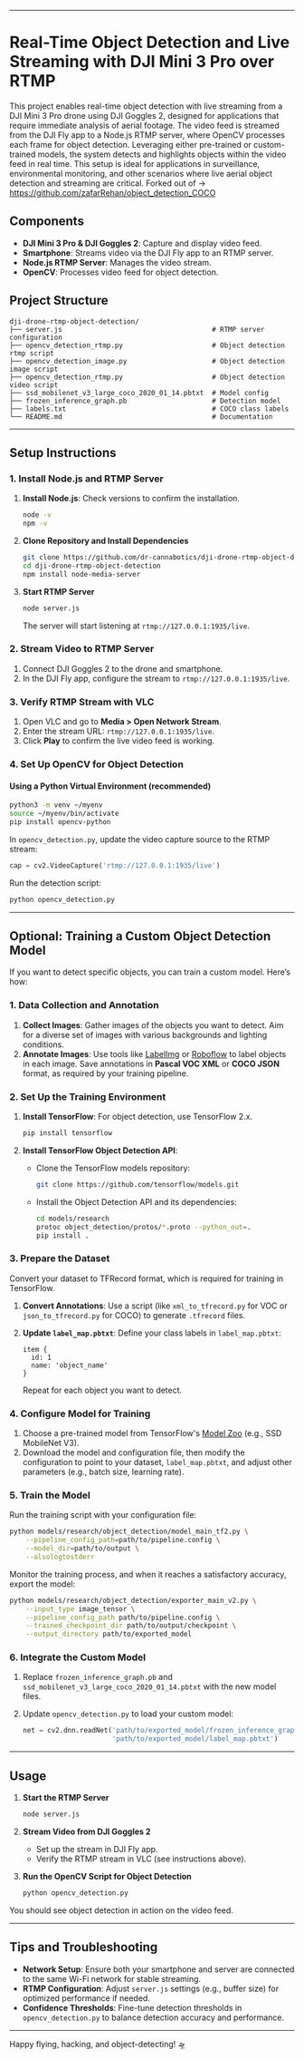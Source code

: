 
---

# Real-Time Object Detection and Live Streaming with DJI Mini 3 Pro over RTMP

This project enables real-time object detection with live streaming from a DJI Mini 3 Pro drone using DJI Goggles 2, designed for applications that require immediate analysis of aerial footage. The video feed is streamed from the DJI Fly app to a Node.js RTMP server, where OpenCV processes each frame for object detection. Leveraging either pre-trained or custom-trained models, the system detects and highlights objects within the video feed in real time. This setup is ideal for applications in surveillance, environmental monitoring, and other scenarios where live aerial object detection and streaming are critical.
Forked out of -> https://github.com/zafarRehan/object_detection_COCO
## Components

- **DJI Mini 3 Pro & DJI Goggles 2**: Capture and display video feed.
- **Smartphone**: Streams video via the DJI Fly app to an RTMP server.
- **Node.js RTMP Server**: Manages the video stream.
- **OpenCV**: Processes video feed for object detection.

## Project Structure

```
dji-drone-rtmp-object-detection/
├── server.js                                     # RTMP server configuration
├── opencv_detection_rtmp.py                      # Object detection rtmp script
├── opencv_detection_image.py                     # Object detection image script
├── opencv_detection_rtmp.py                      # Object detection video script
├── ssd_mobilenet_v3_large_coco_2020_01_14.pbtxt  # Model config
├── frozen_inference_graph.pb                     # Detection model
├── labels.txt                                    # COCO class labels
└── README.md                                     # Documentation
```

---

## Setup Instructions

### 1. Install Node.js and RTMP Server

1. **Install Node.js**: Check versions to confirm the installation.
   ```bash
   node -v
   npm -v
   ```

2. **Clone Repository and Install Dependencies**
   ```bash
   git clone https://github.com/dr-cannabotics/dji-drone-rtmp-object-detection/
   cd dji-drone-rtmp-object-detection
   npm install node-media-server
   ```

3. **Start RTMP Server**
   ```bash
   node server.js
   ```
   The server will start listening at `rtmp://127.0.0.1:1935/live`.

### 2. Stream Video to RTMP Server

1. Connect DJI Goggles 2 to the drone and smartphone.
2. In the DJI Fly app, configure the stream to `rtmp://127.0.0.1:1935/live`.

### 3. Verify RTMP Stream with VLC

1. Open VLC and go to **Media > Open Network Stream**.
2. Enter the stream URL: `rtmp://127.0.0.1:1935/live`.
3. Click **Play** to confirm the live video feed is working.

### 4. Set Up OpenCV for Object Detection

#### Using a Python Virtual Environment (recommended)

```bash
python3 -m venv ~/myenv
source ~/myenv/bin/activate
pip install opencv-python
```

In `opencv_detection.py`, update the video capture source to the RTMP stream:

```python
cap = cv2.VideoCapture('rtmp://127.0.0.1:1935/live')
```

Run the detection script:

```bash
python opencv_detection.py
```

---

## Optional: Training a Custom Object Detection Model

If you want to detect specific objects, you can train a custom model. Here’s how:

### 1. Data Collection and Annotation

1. **Collect Images**: Gather images of the objects you want to detect. Aim for a diverse set of images with various backgrounds and lighting conditions.
2. **Annotate Images**: Use tools like [LabelImg](https://github.com/tzutalin/labelImg) or [Roboflow](https://roboflow.com/) to label objects in each image. Save annotations in **Pascal VOC XML** or **COCO JSON** format, as required by your training pipeline.

### 2. Set Up the Training Environment

1. **Install TensorFlow**: For object detection, use TensorFlow 2.x.
   ```bash
   pip install tensorflow
   ```

2. **Install TensorFlow Object Detection API**:
   - Clone the TensorFlow models repository:
     ```bash
     git clone https://github.com/tensorflow/models.git
     ```
   - Install the Object Detection API and its dependencies:
     ```bash
     cd models/research
     protoc object_detection/protos/*.proto --python_out=.
     pip install .
     ```

### 3. Prepare the Dataset

Convert your dataset to TFRecord format, which is required for training in TensorFlow.

1. **Convert Annotations**:
   Use a script (like `xml_to_tfrecord.py` for VOC or `json_to_tfrecord.py` for COCO) to generate `.tfrecord` files.

2. **Update `label_map.pbtxt`**:
   Define your class labels in `label_map.pbtxt`:
   ```text
   item {
     id: 1
     name: 'object_name'
   }
   ```
   Repeat for each object you want to detect.

### 4. Configure Model for Training

1. Choose a pre-trained model from TensorFlow's [Model Zoo](https://github.com/tensorflow/models/blob/master/research/object_detection/g3doc/tf2_detection_zoo.md) (e.g., SSD MobileNet V3).
2. Download the model and configuration file, then modify the configuration to point to your dataset, `label_map.pbtxt`, and adjust other parameters (e.g., batch size, learning rate).

### 5. Train the Model

Run the training script with your configuration file:

```bash
python models/research/object_detection/model_main_tf2.py \
    --pipeline_config_path=path/to/pipeline.config \
    --model_dir=path/to/output \
    --alsologtostderr
```

Monitor the training process, and when it reaches a satisfactory accuracy, export the model:

```bash
python models/research/object_detection/exporter_main_v2.py \
    --input_type image_tensor \
    --pipeline_config_path path/to/pipeline.config \
    --trained_checkpoint_dir path/to/output/checkpoint \
    --output_directory path/to/exported_model
```

### 6. Integrate the Custom Model

1. Replace `frozen_inference_graph.pb` and `ssd_mobilenet_v3_large_coco_2020_01_14.pbtxt` with the new model files.
2. Update `opencv_detection.py` to load your custom model:

   ```python
   net = cv2.dnn.readNet('path/to/exported_model/frozen_inference_graph.pb', 
                         'path/to/exported_model/label_map.pbtxt')
   ```

---

## Usage

1. **Start the RTMP Server**
   ```bash
   node server.js
   ```

2. **Stream Video from DJI Goggles 2**
   - Set up the stream in DJI Fly app.
   - Verify the RTMP stream in VLC (see instructions above).

3. **Run the OpenCV Script for Object Detection**
   ```bash
   python opencv_detection.py
   ```

You should see object detection in action on the video feed.

---

## Tips and Troubleshooting

- **Network Setup**: Ensure both your smartphone and server are connected to the same Wi-Fi network for stable streaming.
- **RTMP Configuration**: Adjust `server.js` settings (e.g., buffer size) for optimized performance if needed.
- **Confidence Thresholds**: Fine-tune detection thresholds in `opencv_detection.py` to balance detection accuracy and performance.

---


Happy flying, hacking, and object-detecting! 🛸
